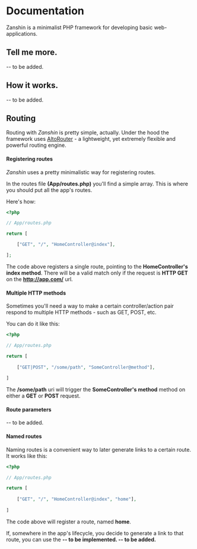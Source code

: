 # Documentation

Zanshin is a minimalist PHP framework for developing basic web-applications.

## Tell me more.
-- to be added.

## How it works.
-- to be added.

## Routing
Routing with *Zanshin* is pretty simple, actually. Under the hood the framework uses [AltoRouter](http://altorouter.com) - a lightweight, yet extremely flexible and powerful routing engine.

#### Registering routes
*Zanshin* uses a pretty minimalistic way for registering routes.

In the routes file **(App/routes.php)** you'll find a simple array. This is where you should put all the app's routes.

Here's how:

```php
<?php

// App/routes.php

return [

    ["GET", "/", "HomeController@index"],

];
```

The code above registers a single route, pointing to the **HomeController's index method**. There will be a valid match only if the request is **HTTP GET** on the **http://app.com/** url.

#### Multiple HTTP methods
Sometimes you'll need a way to make a certain controller/action pair respond to multiple HTTP methods - such as GET, POST, etc.

You can do it like this:

```php
<?php

// App/routes.php

return [
    
    ["GET|POST", "/some/path", "SomeController@method"],
    
]
```

The **/some/path** uri will trigger the **SomeController's method** method on either a **GET** or **POST** request.

#### Route parameters
-- to be added.

#### Named routes
Naming routes is a convenient way to later generate links to a certain route. It works like this:

```php
<?php

// App/routes.php

return [
    
    ["GET", "/", "HomeController@index", "home"],
    
]
```

The code above will register a route, named **home**.

If, somewhere in the app's lifecycle, you decide to generate a link to that route, you can use the **-- to be implemented. -- to be added.**

